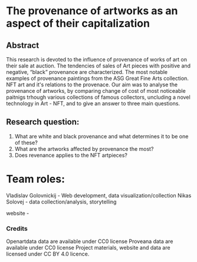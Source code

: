 # The provenance of artworks as an aspect of their capitalization
## Abstract
This research is devoted to the influence of provenance of works of art on their sale at auction. The tendencies of sales of Art pieces with positive and negative, “black” provenance are characterized. The most notable examples of provenance paintings from the ASG Great Fine Arts collection. NFT art and it's relations to the provenace. Our aim was to analyse the provenance of artworks, by comparing change of cost of most noticeable paitnigs trhough various collections of famous collectors, uncluding a novel technology in Art - NFT, and to give an answer to three main questions.

## Research question:
1. What are white and black provenance and what determines it to be one of these?
2. What are the artworks affected by provenance the most?
3. Does revenance applies to the NFT artpieces?

# Team roles:
Vladislav Golovnickij - Web development, data visualization/collection
Nikas Solovej - data collection/analysis, storytelling

website -

### Credits
Openartdata data are available under CC0 license
Proveana data are available under CC0 license
Project materials, website and data are licensed under CC BY 4.0 licence.
